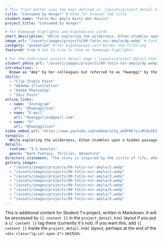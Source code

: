 ```yaml
---
# This front matter uses the keys defined in _layouts/project_detail.html
title: "Consumed by Hunger" # Used for browser tab title
student_name: "Fatin Nur Amyla Binti Wan Hussin"
project_title: "Consumed by Hunger"

# For homepage highlights and bigshowcase cards
short_description: "While exploring the wilderness, Ethan stumbles upon a hidden passage that leads him to a breathtaking underground magical lake."
image_url: "/assets/images/projects/09-fatin-nur-amyla/dp.webp" # Card image
category: "animation" # For bigshowcase card border and filtering
featured: true # Set to true to show on homepage highlights

# For the individual project detail page (_layouts/project_detail.html)
student_photo_url: "/assets/images/projects/09-fatin-nur-amyla/dp.webp"
introduction: |
  Known as "Amy" by her colleagues but referred to as "Hwanggi" by the media, Amy began learning about art when she started drawing human anatomy during Biology class in high school. She discovered that art is not only a form of expression but can be used for virtually anything. She believes that art is not just about practice, but also about passion.
skills:
  - "Clip Studio Paint"
  - "AAdobe Illustration"
  - "Adobe Photoshop"
  - "Ibis Paint"
online_links:
  - name: "Instagram"
    url: "@hwanggilion"
  - name: "E-mail"
    url: "hwanggilion@gmail.com"
  - name: "X"
    url: "@hwanggilion"
video_embed_url: "https://www.youtube.com/embed/alIq_wG9FNk?si=MtOoIKIImIkR8djl"
synopsis: |
  While exploring the wilderness, Ethan stumbles upon a hidden passage that leads him to a breathtaking underground magical lake. Weary, hungry, and parched, he reaches down to drink from its shimmering waters only to be interrupted by Nia, a mysterious and enchanting creature who dwells within the lake. What begins as a search for survival soon becomes a journey of trust, magic, and destiny.
details:
  runtime: "3-5 minutes"
  genre: "Dark Fantasy, Thriller, Adventure"
directors_statement: "The story is inspired by the circle of life, where predators hunt prey. But it also explores what happens when predators confront other predators turning each encounter into a battle for survival or a desperate fight against hunger. In many ways, it mirrors the human world. Just as animals clash for dominance and survival, people battle each other in a relentless struggle for success. Our society’s competition is nothing less than a civilized version of predator versus predator."
gallery_images:
  - "/assets/images/projects/09-fatin-nur-amyla/1.webp"
  - "/assets/images/projects/09-fatin-nur-amyla/2.webp"
  - "/assets/images/projects/09-fatin-nur-amyla/3.webp"
  - "/assets/images/projects/09-fatin-nur-amyla/4.webp"
  - "/assets/images/projects/09-fatin-nur-amyla/5.webp"
  - "/assets/images/projects/09-fatin-nur-amyla/6.webp"
  - "/assets/images/projects/09-fatin-nur-amyla/7.webp"
  - "/assets/images/projects/09-fatin-nur-amyla/8.webp"
---
```

<!-- You can add more content here in Markdown if needed, it will appear after the gallery -->
This is additional content for Student 1's project, written in Markdown.
It will be processed by `{{ content }}` in the `project_detail.html` layout if you put a `{{ content }}` tag there (currently it's not).
If you want this, add `{{ content }}` inside the `project_detail.html` layout, perhaps at the end of the `<div class="lg:col-span-2">` section.